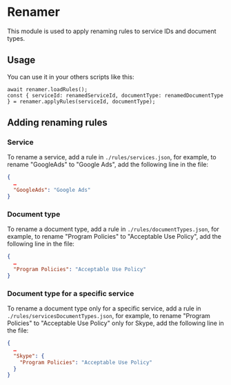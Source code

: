 # Renamer

This module is used to apply renaming rules to service IDs and document types.

## Usage

You can use it in your others scripts like this:

```
await renamer.loadRules();
const { serviceId: renamedServiceId, documentType: renamedDocumentType } = renamer.applyRules(serviceId, documentType);
```

## Adding renaming rules

### Service

To rename a service, add a rule in `./rules/services.json`, for example, to rename "GoogleAds" to "Google Ads", add the following line in the file:

```json
{
  …
  "GoogleAds": "Google Ads"
}
```

### Document type

To rename a document type, add a rule in `./rules/documentTypes.json`, for example, to rename "Program Policies" to "Acceptable Use Policy", add the following line in the file:

```json
{
  …
  "Program Policies": "Acceptable Use Policy"
}
```

### Document type for a specific service

To rename a document type only for a specific service, add a rule in `./rules/servicesDocumentTypes.json`, for example, to rename "Program Policies" to "Acceptable Use Policy" only for Skype, add the following line in the file:

```json
{
  …
  "Skype": {
    "Program Policies": "Acceptable Use Policy"
  }
}
```
